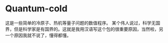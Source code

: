 # Quantum-cold
这是一些简单的冷原子、热机等量子问题的数值程序。
某个伟人说过，科学无国界，但是科学家是有国界的。这就是我用汉语写这个包的很重要原因，当然啦，另一个原因我就不说了，懂得都懂。
